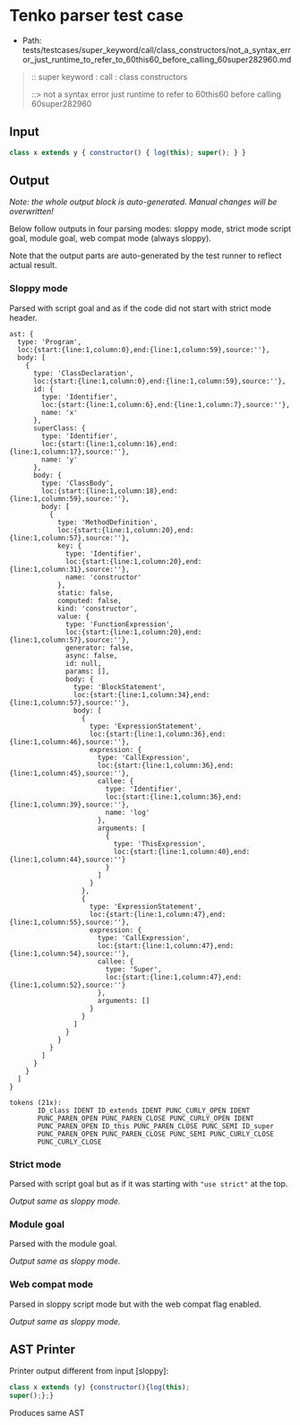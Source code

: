 # Tenko parser test case

- Path: tests/testcases/super_keyword/call/class_constructors/not_a_syntax_error_just_runtime_to_refer_to_60this60_before_calling_60super282960.md

> :: super keyword : call : class constructors
>
> ::> not a syntax error just runtime to refer to 60this60 before calling 60super282960

## Input

`````js
class x extends y { constructor() { log(this); super(); } }
`````

## Output

_Note: the whole output block is auto-generated. Manual changes will be overwritten!_

Below follow outputs in four parsing modes: sloppy mode, strict mode script goal, module goal, web compat mode (always sloppy).

Note that the output parts are auto-generated by the test runner to reflect actual result.

### Sloppy mode

Parsed with script goal and as if the code did not start with strict mode header.

`````
ast: {
  type: 'Program',
  loc:{start:{line:1,column:0},end:{line:1,column:59},source:''},
  body: [
    {
      type: 'ClassDeclaration',
      loc:{start:{line:1,column:0},end:{line:1,column:59},source:''},
      id: {
        type: 'Identifier',
        loc:{start:{line:1,column:6},end:{line:1,column:7},source:''},
        name: 'x'
      },
      superClass: {
        type: 'Identifier',
        loc:{start:{line:1,column:16},end:{line:1,column:17},source:''},
        name: 'y'
      },
      body: {
        type: 'ClassBody',
        loc:{start:{line:1,column:18},end:{line:1,column:59},source:''},
        body: [
          {
            type: 'MethodDefinition',
            loc:{start:{line:1,column:20},end:{line:1,column:57},source:''},
            key: {
              type: 'Identifier',
              loc:{start:{line:1,column:20},end:{line:1,column:31},source:''},
              name: 'constructor'
            },
            static: false,
            computed: false,
            kind: 'constructor',
            value: {
              type: 'FunctionExpression',
              loc:{start:{line:1,column:20},end:{line:1,column:57},source:''},
              generator: false,
              async: false,
              id: null,
              params: [],
              body: {
                type: 'BlockStatement',
                loc:{start:{line:1,column:34},end:{line:1,column:57},source:''},
                body: [
                  {
                    type: 'ExpressionStatement',
                    loc:{start:{line:1,column:36},end:{line:1,column:46},source:''},
                    expression: {
                      type: 'CallExpression',
                      loc:{start:{line:1,column:36},end:{line:1,column:45},source:''},
                      callee: {
                        type: 'Identifier',
                        loc:{start:{line:1,column:36},end:{line:1,column:39},source:''},
                        name: 'log'
                      },
                      arguments: [
                        {
                          type: 'ThisExpression',
                          loc:{start:{line:1,column:40},end:{line:1,column:44},source:''}
                        }
                      ]
                    }
                  },
                  {
                    type: 'ExpressionStatement',
                    loc:{start:{line:1,column:47},end:{line:1,column:55},source:''},
                    expression: {
                      type: 'CallExpression',
                      loc:{start:{line:1,column:47},end:{line:1,column:54},source:''},
                      callee: {
                        type: 'Super',
                        loc:{start:{line:1,column:47},end:{line:1,column:52},source:''}
                      },
                      arguments: []
                    }
                  }
                ]
              }
            }
          }
        ]
      }
    }
  ]
}

tokens (21x):
       ID_class IDENT ID_extends IDENT PUNC_CURLY_OPEN IDENT
       PUNC_PAREN_OPEN PUNC_PAREN_CLOSE PUNC_CURLY_OPEN IDENT
       PUNC_PAREN_OPEN ID_this PUNC_PAREN_CLOSE PUNC_SEMI ID_super
       PUNC_PAREN_OPEN PUNC_PAREN_CLOSE PUNC_SEMI PUNC_CURLY_CLOSE
       PUNC_CURLY_CLOSE
`````

### Strict mode

Parsed with script goal but as if it was starting with `"use strict"` at the top.

_Output same as sloppy mode._

### Module goal

Parsed with the module goal.

_Output same as sloppy mode._

### Web compat mode

Parsed in sloppy script mode but with the web compat flag enabled.

_Output same as sloppy mode._

## AST Printer

Printer output different from input [sloppy]:

````js
class x extends (y) {constructor(){log(this);
super();};}
````

Produces same AST

